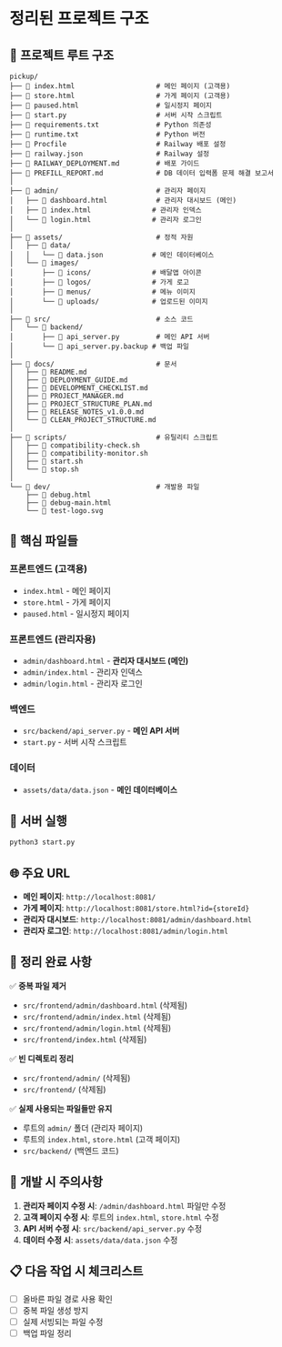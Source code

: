 # 정리된 프로젝트 구조

## 📁 프로젝트 루트 구조

```
pickup/
├── 📄 index.html                    # 메인 페이지 (고객용)
├── 📄 store.html                    # 가게 페이지 (고객용)
├── 📄 paused.html                   # 일시정지 페이지
├── 📄 start.py                      # 서버 시작 스크립트
├── 📄 requirements.txt              # Python 의존성
├── 📄 runtime.txt                   # Python 버전
├── 📄 Procfile                      # Railway 배포 설정
├── 📄 railway.json                  # Railway 설정
├── 📄 RAILWAY_DEPLOYMENT.md         # 배포 가이드
├── 📄 PREFILL_REPORT.md             # DB 데이터 입력폼 문제 해결 보고서
│
├── 📁 admin/                        # 관리자 페이지
│   ├── 📄 dashboard.html            # 관리자 대시보드 (메인)
│   ├── 📄 index.html               # 관리자 인덱스
│   └── 📄 login.html               # 관리자 로그인
│
├── 📁 assets/                       # 정적 자원
│   ├── 📁 data/
│   │   └── 📄 data.json            # 메인 데이터베이스
│   └── 📁 images/
│       ├── 📁 icons/               # 배달앱 아이콘
│       ├── 📁 logos/               # 가게 로고
│       ├── 📁 menus/               # 메뉴 이미지
│       └── 📁 uploads/             # 업로드된 이미지
│
├── 📁 src/                          # 소스 코드
│   └── 📁 backend/
│       ├── 📄 api_server.py         # 메인 API 서버
│       └── 📄 api_server.py.backup # 백업 파일
│
├── 📁 docs/                         # 문서
│   ├── 📄 README.md
│   ├── 📄 DEPLOYMENT_GUIDE.md
│   ├── 📄 DEVELOPMENT_CHECKLIST.md
│   ├── 📄 PROJECT_MANAGER.md
│   ├── 📄 PROJECT_STRUCTURE_PLAN.md
│   ├── 📄 RELEASE_NOTES_v1.0.0.md
│   └── 📄 CLEAN_PROJECT_STRUCTURE.md
│
├── 📁 scripts/                      # 유틸리티 스크립트
│   ├── 📄 compatibility-check.sh
│   ├── 📄 compatibility-monitor.sh
│   ├── 📄 start.sh
│   └── 📄 stop.sh
│
└── 📁 dev/                          # 개발용 파일
    ├── 📄 debug.html
    ├── 📄 debug-main.html
    └── 📄 test-logo.svg
```

## 🎯 핵심 파일들

### **프론트엔드 (고객용)**
- `index.html` - 메인 페이지
- `store.html` - 가게 페이지
- `paused.html` - 일시정지 페이지

### **프론트엔드 (관리자용)**
- `admin/dashboard.html` - **관리자 대시보드 (메인)**
- `admin/index.html` - 관리자 인덱스
- `admin/login.html` - 관리자 로그인

### **백엔드**
- `src/backend/api_server.py` - **메인 API 서버**
- `start.py` - 서버 시작 스크립트

### **데이터**
- `assets/data/data.json` - **메인 데이터베이스**

## 🚀 서버 실행

```bash
python3 start.py
```

## 🌐 주요 URL

- **메인 페이지**: `http://localhost:8081/`
- **가게 페이지**: `http://localhost:8081/store.html?id={storeId}`
- **관리자 대시보드**: `http://localhost:8081/admin/dashboard.html`
- **관리자 로그인**: `http://localhost:8081/admin/login.html`

## 📝 정리 완료 사항

✅ **중복 파일 제거**
- `src/frontend/admin/dashboard.html` (삭제됨)
- `src/frontend/admin/index.html` (삭제됨)
- `src/frontend/admin/login.html` (삭제됨)
- `src/frontend/index.html` (삭제됨)

✅ **빈 디렉토리 정리**
- `src/frontend/admin/` (삭제됨)
- `src/frontend/` (삭제됨)

✅ **실제 사용되는 파일들만 유지**
- 루트의 `admin/` 폴더 (관리자 페이지)
- 루트의 `index.html`, `store.html` (고객 페이지)
- `src/backend/` (백엔드 코드)

## 🔧 개발 시 주의사항

1. **관리자 페이지 수정 시**: `/admin/dashboard.html` 파일만 수정
2. **고객 페이지 수정 시**: 루트의 `index.html`, `store.html` 수정
3. **API 서버 수정 시**: `src/backend/api_server.py` 수정
4. **데이터 수정 시**: `assets/data/data.json` 수정

## 📋 다음 작업 시 체크리스트

- [ ] 올바른 파일 경로 사용 확인
- [ ] 중복 파일 생성 방지
- [ ] 실제 서빙되는 파일 수정
- [ ] 백업 파일 정리
